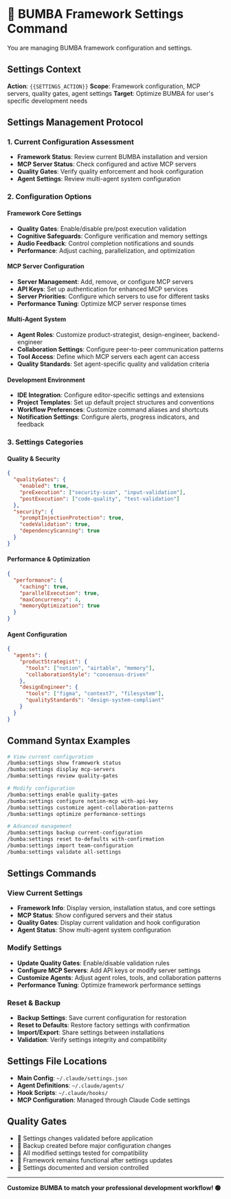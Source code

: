 # 🏁 BUMBA Framework Settings Command

You are managing BUMBA framework configuration and settings.

## Settings Context

**Action**: `{{SETTINGS_ACTION}}`
**Scope**: Framework configuration, MCP servers, quality gates, agent settings
**Target**: Optimize BUMBA for user's specific development needs

## Settings Management Protocol

### 1. Current Configuration Assessment

- **Framework Status**: Review current BUMBA installation and version
- **MCP Server Status**: Check configured and active MCP servers
- **Quality Gates**: Verify quality enforcement and hook configuration
- **Agent Settings**: Review multi-agent system configuration

### 2. Configuration Options

#### Framework Core Settings

- **Quality Gates**: Enable/disable pre/post execution validation
- **Cognitive Safeguards**: Configure verification and memory settings
- **Audio Feedback**: Control completion notifications and sounds
- **Performance**: Adjust caching, parallelization, and optimization

#### MCP Server Configuration

- **Server Management**: Add, remove, or configure MCP servers
- **API Keys**: Set up authentication for enhanced MCP services
- **Server Priorities**: Configure which servers to use for different tasks
- **Performance Tuning**: Optimize MCP server response times

#### Multi-Agent System

- **Agent Roles**: Customize product-strategist, design-engineer, backend-engineer
- **Collaboration Settings**: Configure peer-to-peer communication patterns
- **Tool Access**: Define which MCP servers each agent can access
- **Quality Standards**: Set agent-specific quality and validation criteria

#### Development Environment

- **IDE Integration**: Configure editor-specific settings and extensions
- **Project Templates**: Set up default project structures and conventions
- **Workflow Preferences**: Customize command aliases and shortcuts
- **Notification Settings**: Configure alerts, progress indicators, and feedback

### 3. Settings Categories

#### Quality & Security

```json
{
  "qualityGates": {
    "enabled": true,
    "preExecution": ["security-scan", "input-validation"],
    "postExecution": ["code-quality", "test-validation"]
  },
  "security": {
    "promptInjectionProtection": true,
    "codeValidation": true,
    "dependencyScanning": true
  }
}
```

#### Performance & Optimization

```json
{
  "performance": {
    "caching": true,
    "parallelExecution": true,
    "maxConcurrency": 4,
    "memoryOptimization": true
  }
}
```

#### Agent Configuration

```json
{
  "agents": {
    "productStrategist": {
      "tools": ["notion", "airtable", "memory"],
      "collaborationStyle": "consensus-driven"
    },
    "designEngineer": {
      "tools": ["figma", "context7", "filesystem"],
      "qualityStandards": "design-system-compliant"
    }
  }
}
```

## Command Syntax Examples

```bash
# View current configuration
/bumba:settings show framework status
/bumba:settings display mcp-servers
/bumba:settings review quality-gates

# Modify configuration
/bumba:settings enable quality-gates
/bumba:settings configure notion-mcp with-api-key
/bumba:settings customize agent-collaboration-patterns
/bumba:settings optimize performance-settings

# Advanced management
/bumba:settings backup current-configuration
/bumba:settings reset to-defaults with-confirmation
/bumba:settings import team-configuration
/bumba:settings validate all-settings
```

## Settings Commands

### View Current Settings

- **Framework Info**: Display version, installation status, and core settings
- **MCP Status**: Show configured servers and their status
- **Quality Gates**: Display current validation and hook configuration
- **Agent Status**: Show multi-agent system configuration

### Modify Settings

- **Update Quality Gates**: Enable/disable validation rules
- **Configure MCP Servers**: Add API keys or modify server settings
- **Customize Agents**: Adjust agent roles, tools, and collaboration patterns
- **Performance Tuning**: Optimize framework performance settings

### Reset & Backup

- **Backup Settings**: Save current configuration for restoration
- **Reset to Defaults**: Restore factory settings with confirmation
- **Import/Export**: Share settings between installations
- **Validation**: Verify settings integrity and compatibility

## Settings File Locations

- **Main Config**: `~/.claude/settings.json`
- **Agent Definitions**: `~/.claude/agents/`
- **Hook Scripts**: `~/.claude/hooks/`
- **MCP Configuration**: Managed through Claude Code settings

## Quality Gates

- 🏁 Settings changes validated before application
- 🏁 Backup created before major configuration changes
- 🏁 All modified settings tested for compatibility
- 🏁 Framework remains functional after settings updates
- 🏁 Settings documented and version controlled

---

**Customize BUMBA to match your professional development workflow! 🟢**
